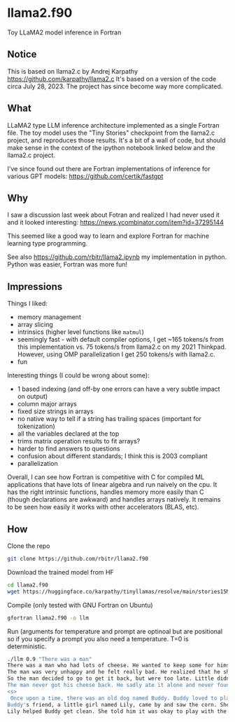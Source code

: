 # llama2.f90
Toy LLaMA2 model inference in Fortran

## Notice

This is based on llama2.c by Andrej Karpathy https://github.com/karpathy/llama2.c It's based on a version of the code circa July 28, 2023. The project has since become way more complicated.

## What

LLaMA2 type LLM inference architecture implemented as a single Fortran file. The toy model uses the "Tiny Stories" checkpoint from the llama2.c project, and reproduces those results. It's a bit of a wall of code, but should make sense in the context of the ipython notebook linked below and the llama2.c project. 

I've since found out there are Fortran implementations of inference for various GPT models: https://github.com/certik/fastgpt 

## Why

I saw a discussion last week about Fotran and realized I had never used it and it looked interesting: https://news.ycombinator.com/item?id=37295144

This seemed like a good way to learn and explore Fortran for machine learning type programming. 

See also https://github.com/rbitr/llama2.ipynb my implementation in python. Python was easier, Fortran was more fun!

## Impressions

Things I liked:

- memory management
- array slicing
- intrinsics (higher level functions like `matmul`)
- seemingly fast - with default compiler options, I get ~165 tokens/s from this implementation vs. 75 tokens/s from llama2.c on my 2021 Thinkpad. However, using OMP parallelization I get 250 tokens/s with llama2.c. 
- fun

Interesting things (I could be wrong about some):

- 1 based indexing (and off-by one errors can have a very subtle impact on output)
- column major arrays
- fixed size strings in arrays
- no native way to tell if a string has trailing spaces (important for tokenization)
- all the variables declared at the top
- trims matrix operation results to fit arrays? 
- harder to find answers to questions
- confusion about different standards; I think this is 2003 compliant
- parallelization  

Overall, I can see how Fortran is competitive with C for compiled ML applications that have lots of linear algebra and run naively on the cpu. It has the right intrinsic functions, handles memory more easily than C (though declarations are awkward) and handles arrays natively. It remains to be seen how easily it works with other accelerators (BLAS, etc). 

## How

Clone the repo
```bash
git clone https://github.com/rbitr/llama2.f90
```

Download the trained model from HF
```bash
cd llama2.f90
wget https://huggingface.co/karpathy/tinyllamas/resolve/main/stories15M.bin
``` 

Compile (only tested with GNU Fortran on Ubuntu)
```bash
gfortran llama2.f90 -o llm
```

Run (arguments for temperature and prompt are optinoal but are positional so if you specify a prompt you also need a temperature. T=0 is deterministic.
```bash
./llm 0.9 "There was a man"
There was a man who had lots of cheese. He wanted to keep some for himself, so he tried to cut it himself. But the cheese was too fragile and he cut it anyway. 
The man was very unhappy and he felt really bad. He realized that he should have left the cheese in the house. 
So the man decided to go to get it back, but were too late. Little didn't make it. 
The man never got his cheese back. He sadly ate it alone and never found another one.
<s>
 Once upon a time, there was an old dog named Buddy. Buddy loved to play outside in the dirty mud. One day, he found a big pile of corn. He thought it was fun to play with the corn.
Buddy's friend, a little girl named Lily, came by and saw the corn. She told Buddy not to play with it. But some of the corn was dirty. Buddy did not care. He just wanted to play with the corn. So, Buddy jumped into the mud and got himself all dirty.
Lily helped Buddy get clean. She told him it was okay to play with the
```
